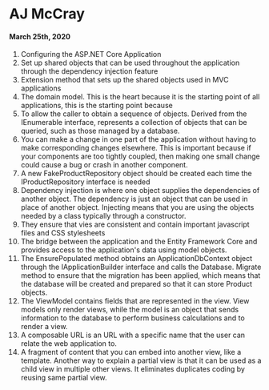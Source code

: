 # AJ McCray
#### March 25th, 2020
1. Configuring the ASP.NET Core Application
1. Set up shared objects that can be used throughout the application through the dependency injection feature
1. Extension method that sets up the shared objects used in MVC applications
1. The domain model. This is the heart because it is the starting point of all applications, this is the starting point because
1. To allow the caller to obtain a sequence of objects. Derived from the IEnumerable<T> interface, represents a collection of objects that can be queried, such as those managed by a database.
1. You can make a change in one part of the application without having to make corresponding changes elsewhere. This is important because if your components are too tightly coupled, then making one small change could cause a bug or crash in another component.
1. A new FakeProductRepository object should be created each time the IProductRepository interface is needed
1. Dependency injection is where one object supplies the dependencies of another object. The dependency is just an object that can be used in place of another object. Injecting means that you are using the objects needed by a class typically through a constructor.
1. They ensure that vies are consistent and contain important javascript files and CSS stylesheets
1. The bridge between the application and the Entity Framework Core and provides access to the application's data using model objects.
1. The EnsurePopulated method obtains an ApplicationDbContext object through the IApplicationBuilder interface and calls the Database. Migrate method to ensure that the migration has been applied, which means that the database will be created and prepared so that it can store Product
objects.
1. The ViewModel contains fields that are represented in the view. View models only render views, while the model is an object that sends information to the database to perform business calculations and to render a view.
1. A composable URL is an URL with a specific name that the user can relate the web application to.
1. A fragment of content that you can embed into another view, like a template. Another way to explain a partial view is that it can be used as a child view in multiple other views. It eliminates duplicates coding by reusing same partial view.
